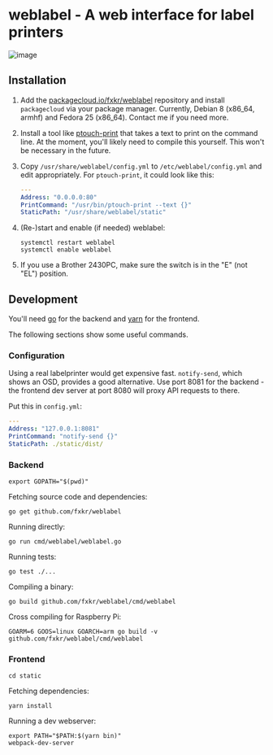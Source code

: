 # weblabel - A web interface for label printers

![image](https://cloud.githubusercontent.com/assets/389616/25075287/7a33bc96-2311-11e7-91b2-8dedc52a7c8b.png)


## Installation

1. Add the [packagecloud.io/fxkr/weblabel](https://packagecloud.io/fxkr/weblabel/install) repository and install `packagecloud` via your package manager. Currently, Debian 8 (x86_64, armhf) and Fedora 25 (x86_64). Contact me if you need more.

2. Install a tool like [ptouch-print](https://github.com/dradermacher/ptouch-print) that takes a text to print on the command line. At the moment, you'll likely need to compile this yourself. This won't be necessary in the future.

3. Copy `/usr/share/weblabel/config.yml` to `/etc/weblabel/config.yml` and edit appropriately. For `ptouch-print`, it could look like this:

    ```yaml
    ---
    Address: "0.0.0.0:80"
    PrintCommand: "/usr/bin/ptouch-print --text {}"
    StaticPath: "/usr/share/weblabel/static"
    ```

4. (Re-)start and enable (if needed) weblabel:

    ```
    systemctl restart weblabel
    systemctl enable weblabel
    ```

5. If you use a Brother 2430PC, make sure the switch is in the "E" (not "EL") position.


## Development

You'll need [go](https://golang.org/) for the backend and  [yarn](https://yarnpkg.com/lang/en/) for the frontend.

The following sections show some useful commands.

### Configuration

Using a real labelprinter would get expensive fast. `notify-send`, which shows an OSD, provides a good alternative. Use port 8081 for the backend - the frontend dev server at port 8080 will proxy API requests to there.

Put this in `config.yml`:


```yaml
---
Address: "127.0.0.1:8081"
PrintCommand: "notify-send {}"
StaticPath: ./static/dist/
```

### Backend

```
export GOPATH="$(pwd)"
```

Fetching source code and dependencies:

```
go get github.com/fxkr/weblabel
```

Running directly:
```
go run cmd/weblabel/weblabel.go
```

Running tests:
```
go test ./...
```

Compiling a binary:
```
go build github.com/fxkr/weblabel/cmd/weblabel
```

Cross compiling for Raspberry Pi:
```
GOARM=6 GOOS=linux GOARCH=arm go build -v github.com/fxkr/weblabel/cmd/weblabel
```

### Frontend

```
cd static
```

Fetching dependencies:
```
yarn install 
```

Running a dev webserver:
```
export PATH="$PATH:$(yarn bin)"
webpack-dev-server
```
